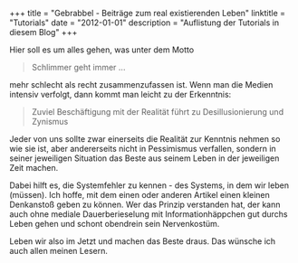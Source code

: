 
+++
title 		= "Gebrabbel - Beiträge zum real existierenden Leben"
linktitle   = "Tutorials"
date 		= "2012-01-01"
description = "Auflistung der Tutorials in diesem Blog"
+++

Hier soll es um alles gehen, was unter dem Motto

> Schlimmer geht immer ...

mehr schlecht als recht zusammenzufassen ist. Wenn man die Medien intensiv verfolgt, dann kommt man leicht zu der Erkenntnis:

> Zuviel Beschäftigung mit der Realität führt zu Desillusionierung und Zynismus

Jeder von uns sollte zwar einerseits die Realität zur Kenntnis nehmen so wie sie ist, aber andererseits nicht in Pessimismus verfallen, sondern in seiner jeweiligen Situation das Beste aus seinem Leben in der jeweiligen Zeit machen.

Dabei hilft es, die Systemfehler zu kennen - des Systems, in dem wir leben (müssen). Ich hoffe, mit dem einen oder anderen Artikel einen kleinen Denkanstoß geben zu können. Wer das Prinzip verstanden hat, der kann auch ohne mediale Dauerberieselung mit Informationhäppchen gut durchs Leben gehen und schont obendrein sein Nervenkostüm. 

<!-- So hatte ich eine wunderschöne Zeit mit meinen tollen Hunden, bin viel gereist, hab schöne Fotos machen und viele Eindrücke sammeln können und kann somit für mich sagen: Wenn ich zurückblicke, dann muß ich nicht damit hadern, irgendwas "_verpaßt_" zu haben. -->

Leben wir also im Jetzt und machen das Beste draus. Das wünsche ich auch allen meinen Lesern.